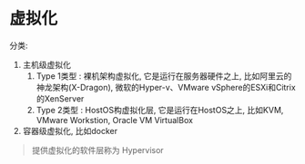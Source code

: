 # 虚拟化
分类:
1. 主机级虚拟化
    1. Type 1类型 : 裸机架构虚拟化, 它是运行在服务器硬件之上, 比如阿里云的神龙架构(X-Dragon), 微软的Hyper-v、VMware vSphere的ESXi和Citrix的XenServer
    1. Type 2类型 : HostOS构虚拟化层, 它是运行在HostOS之上,  比如KVM, VMware Workstion, Oracle VM VirtualBox
1. 容器级虚拟化, 比如docker

> 提供虚拟化的软件层称为 Hypervisor